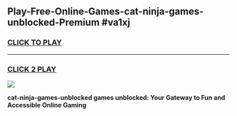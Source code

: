 
## Play-Free-Online-Games-cat-ninja-games-unblocked-Premium #va1xj
<h3>
<a href="https://premium.freeplayer.one?title=cat-ninja-games-unblocked&ref=8M">CLICK TO PLAY</a></h3>
<hr>

<h3>
<a href="https://premium.freeplayer.one?title=cat-ninja-games-unblocked&ref=8M">CLICK 2 PLAY</a>
  
</h3>

<a href="https://premium.freeplayer.one?title=cat-ninja-games-unblocked&ref=8M"><img src="https://clearcache.store/games.png"></a>


**cat-ninja-games-unblocked games unblocked: Your Gateway to Fun and Accessible Online Gaming**
